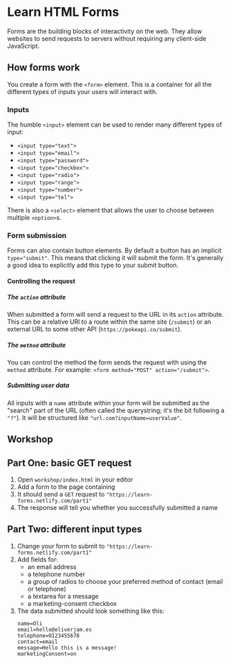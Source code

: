 # Learn HTML Forms

Forms are the building blocks of interactivity on the web. They allow websites to send requests to servers without requiring any client-side JavaScript.

## How forms work

You create a form with the `<form>` element. This is a container for all the different types of inputs your users will interact with.

### Inputs

The humble `<input>` element can be used to render many different types of input:

- `<input type="text">`
- `<input type="email">`
- `<input type="password">`
- `<input type="checkbox">`
- `<input type="radio">`
- `<input type="range">`
- `<input type="number">`
- `<input type="tel">`

There is also a `<select>` element that allows the user to choose between multiple `<option>`s.

### Form submission

Forms can also contain button elements. By default a button has an implicit `type="submit"`. This means that clicking it will submit the form. It's generally a good idea to explicitly add this type to your submit button.

#### Controlling the request

##### The `action` attribute

When submitted a form will send a request to the URL in its `action` attribute. This can be a relative URl to a route within the same site (`/submit`) or an external URL to some other API (`https://pokeapi.co/submit`).

##### The `method` attribute

You can control the method the form sends the request with using the `method` attribute. For example: `<form method="POST" action="/submit">`.

##### Submitting user data

All inputs with a `name` attribute within your form will be submitted as the "search" part of the URL (often called the querystring; it's the bit following a `"?"`). It will be structured like `"url.com?inputName=userValue"`.

## Workshop

## Part One: basic GET request

1. Open `workshop/index.html` in your editor
1. Add a form to the page containing
1. It should send a `GET` request to `"https://learn-forms.netlify.com/part1"`
1. The response will tell you whether you successfully submitted a name

## Part Two: different input types

1. Change your form to submit to `"https://learn-forms.netlify.com/part1"`
1. Add fields for:
   - an email address
   - a telephone number
   - a group of radios to choose your preferred method of contact (email or telephone)
   - a textarea for a message
   - a marketing-consent checkbox
1. The data submitted should look something like this:
   ```
   name=Oli
   email=hello@oliverjam.es
   telephone=0123455678
   contact=email
   message=Hello this is a message!
   marketingConsent=on
   ```

